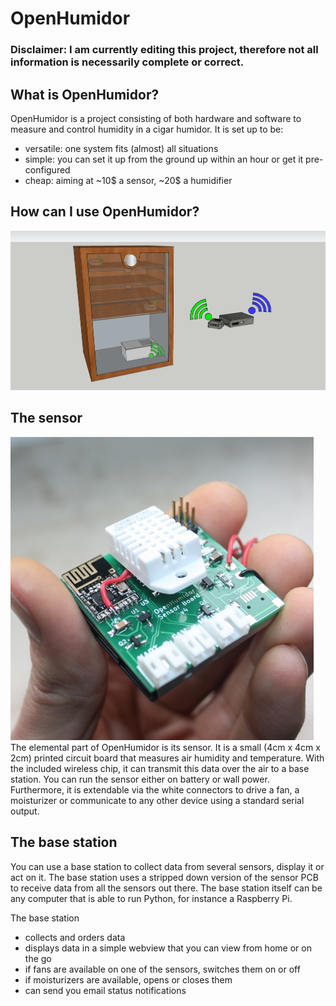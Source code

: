 # OpenHumidor

### Disclaimer: I am currently editing this project, therefore not all information is necessarily complete or correct.

## What is OpenHumidor?
OpenHumidor is a project consisting of both hardware and software to measure and control humidity in a cigar humidor. 
It is set up to be:
* versatile: one system fits (almost) all situations
* simple: you can set it up from the ground up within an hour or get it pre-configured
* cheap: aiming at ~10$ a sensor, ~20$ a humidifier

## How can I use OpenHumidor?
![Three sensors, two fans and a mositurizer driven by a base station](https://github.com/sharst/OpenHumidor/blob/master/OH-usecase1.png)

## The sensor
![The sensor PCB](https://github.com/sharst/OpenHumidor/blob/master/OH-sensor.jpg)
The elemental part of OpenHumidor is its sensor. It is a small (4cm x 4cm x 2cm) printed circuit board that measures air humidity and temperature. With the included wireless chip, it can transmit this data over the air to a base station. You can run the sensor either on battery or wall power. Furthermore, it is extendable via the white connectors to drive a fan, a moisturizer or communicate to any other device using a standard serial output. 

## The base station
You can use a base station to collect data from several sensors, display it or act on it. The base station uses a stripped down version of the sensor PCB to receive data from all the sensors out there. The base station itself can be any computer that is able to run Python, for instance a Raspberry Pi. 

The base station
* collects and orders data
* displays data in a simple webview that you can view from home or on the go
* if fans are available on one of the sensors, switches them on or off
* if moisturizers are available, opens or closes them
* can send you email status notifications
